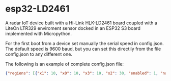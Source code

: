 # esp32-LD2461
A radar IoT device built with a Hi-Link HLK-LD2461 board coupled with a LiteOn LTR329 enviroment sensor docked in an ESP32 S3 board implemented with Micropython.

For the first boot from a device set manually the serial speed in config.json. The default speed is 9600 baud, but you can set this directily from the file config.json to any different one.

The following is an example of complete config.json file:
```Json
{"regions": [{"x1": 10, "x0": 10, "x3": 10, "x2": 30, "enabled": 1, "narea": 1, "type": 0, "y0": 40, "y1": 20, "y2": 20, "y3": 20}, {"x1": 49, "x0": 49, "x3": 49, "x2": 78, "enabled": 1, "narea": 2, "type": 0, "y0": 39, "y1": 21, "y2": 21, "y3": 21}, {"x1": 0, "x0": 0, "x3": 0, "x2": 0, "enabled": 0, "narea": 3, "type": 0, "y0": 0, "y1": 0, "y2": 0, "y3": 0}], "serial_speed": 9600}
```
